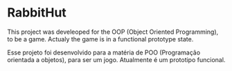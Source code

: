 # RabbitHut

This project was develeoped for the OOP (Object Oriented Programming), to be a game. Actualy the game is in a functional prototype state.

Esse projeto foi desenvolvido para a matéria de POO (Programação orientada a objetos), para ser um jogo. Atualmente é um prototipo funcional.
